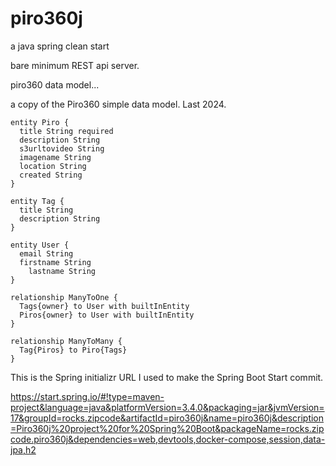 # piro360j
a java spring clean start

bare minimum REST api server.

piro360 data model...


a copy of the Piro360 simple data model. Last 2024.

```
entity Piro {
  title String required
  description String
  s3urltovideo String
  imagename String
  location String
  created String
}

entity Tag {
  title String
  description String
}

entity User {
  email String
  firstname String
	lastname String
}

relationship ManyToOne {
  Tags{owner} to User with builtInEntity
  Piros{owner} to User with builtInEntity
}

relationship ManyToMany {
  Tag{Piros} to Piro{Tags}
}
```


This is the Spring initializr URL I used to make the Spring Boot Start commit.

https://start.spring.io/#!type=maven-project&language=java&platformVersion=3.4.0&packaging=jar&jvmVersion=17&groupId=rocks.zipcode&artifactId=piro360j&name=piro360j&description=Piro360j%20project%20for%20Spring%20Boot&packageName=rocks.zipcode.piro360j&dependencies=web,devtools,docker-compose,session,data-jpa,h2